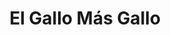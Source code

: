 ---
title: "El Gallo Más Gallo"
url: /quetzaltenango/el-gallo-mas-gallo-15-avenida/
shop: Elektronik
---